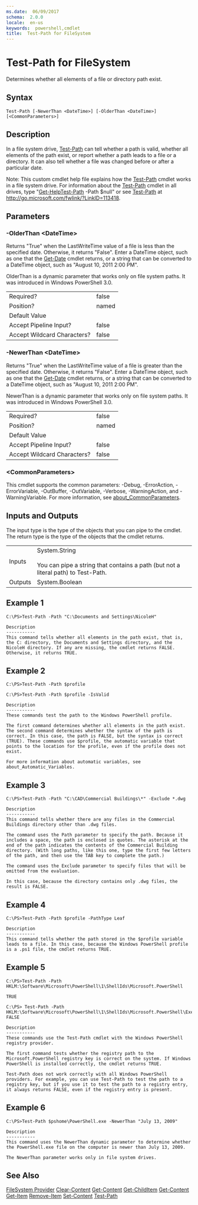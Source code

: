 ```yaml
---
ms.date:  06/09/2017
schema:  2.0.0
locale:  en-us
keywords:  powershell,cmdlet
title:  Test-Path for FileSystem
---
```


# Test-Path for FileSystem
Determines whether all elements of a file or directory path exist.

## Syntax

```
Test-Path [-NewerThan <DateTime>] [-OlderThan <DateTime>] [<CommonParameters>]
```

## Description
 In a file system drive, [Test-Path](../../../Microsoft.PowerShell.Management/Test-Path.md) can tell whether a path is valid, whether all elements of the path exist, or report whether a path leads to a file or a directory. It can also tell whether a file was changed before or after a particular date.

 Note: This custom cmdlet help file explains how the [Test-Path](../../../Microsoft.PowerShell.Management/Test-Path.md) cmdlet works in a file system drive. For information about the [Test-Path](../../../Microsoft.PowerShell.Management/Test-Path.md) cmdlet in all drives, type "[Get-Help](../../Get-Help.md)[Test-Path](../../../Microsoft.PowerShell.Management/Test-Path.md) -Path $null" or see [Test-Path](../../../Microsoft.PowerShell.Management/Test-Path.md) at http://go.microsoft.com/fwlink/?LinkID=113418.

## Parameters

### -OlderThan <DateTime\>
 Returns "True" when the LastWriteTime value of a file is less than the specified date. Otherwise, it returns "False". Enter a DateTime object, such as one that the [Get-Date](../../../Microsoft.PowerShell.Utility/Get-Date.md) cmdlet returns, or a string that can be converted to a DateTime object, such as "August 10, 2011 2:00 PM".

 OlderThan is a dynamic parameter that works only on file system paths. It was introduced in Windows PowerShell 3.0.

|||
|-|-|
|Required?|false|
|Position?|named|
|Default Value||
|Accept Pipeline Input?|false|
|Accept Wildcard Characters?|false|

### -NewerThan <DateTime\>
 Returns "True" when the LastWriteTime value of a file is greater than the specified date. Otherwise, it returns "False". Enter a DateTime object, such as one that the [Get-Date](../../../Microsoft.PowerShell.Utility/Get-Date.md) cmdlet returns, or a string that can be converted to a DateTime object, such as "August 10, 2011 2:00 PM".

 NewerThan is a dynamic parameter that works only on file system paths. It was introduced in Windows PowerShell 3.0.

|||
|-|-|
|Required?|false|
|Position?|named|
|Default Value||
|Accept Pipeline Input?|false|
|Accept Wildcard Characters?|false|

### <CommonParameters\>
 This cmdlet supports the common parameters: -Debug, -ErrorAction, -ErrorVariable, -OutBuffer, -OutVariable,  -Verbose, -WarningAction, and -WarningVariable. For more information, see [about_CommonParameters](../../About/about_CommonParameters.md).

## Inputs and Outputs
 The input type is the type of the objects that you can pipe to the cmdlet. The return type is the type of the objects that the cmdlet returns.

|||
|-|-|
|Inputs|System.String<br /><br /> You can pipe a string that contains a path (but not a literal path) to Test-Path.|
|Outputs|System.Boolean|

## Example 1

```
C:\PS>Test-Path -Path "C:\Documents and Settings\NicoleH"

Description
-----------
This command tells whether all elements in the path exist, that is, the C: directory, the Documents and Settings directory, and the NicoleH directory. If any are missing, the cmdlet returns FALSE. Otherwise, it returns TRUE.
```

## Example 2

```
C:\PS>Test-Path -Path $profile

C:\PS>Test-Path -Path $profile -IsValid

Description
-----------
These commands test the path to the Windows PowerShell profile.

The first command determines whether all elements in the path exist. The second command determines whether the syntax of the path is correct. In this case, the path is FALSE, but the syntax is correct (TRUE). These commands use $profile, the automatic variable that points to the location for the profile, even if the profile does not exist.

For more information about automatic variables, see about_Automatic_Variables.
```

## Example 3

```
C:\PS>Test-Path -Path "C:\CAD\Commercial Buildings\*" -Exclude *.dwg

Description
-----------
This command tells whether there are any files in the Commercial Buildings directory other than .dwg files.

The command uses the Path parameter to specify the path. Because it includes a space, the path is enclosed in quotes. The asterisk at the end of the path indicates the contents of the Commercial Building directory. (With long paths, like this one, type the first few letters of the path, and then use the TAB key to complete the path.)

The command uses the Exclude parameter to specify files that will be omitted from the evaluation.

In this case, because the directory contains only .dwg files, the result is FALSE.
```

## Example 4

```
C:\PS>Test-Path -Path $profile -PathType Leaf

Description
-----------
This command tells whether the path stored in the $profile variable leads to a file. In this case, because the Windows PowerShell profile is a .ps1 file, the cmdlet returns TRUE.
```

## Example 5

```
C:\PS>Test-Path -Path HKLM:\Software\Microsoft\PowerShell\1\ShellIds\Microsoft.PowerShell

TRUE

C:\PS> Test-Path -Path HKLM:\Software\Microsoft\PowerShell\1\ShellIds\Microsoft.PowerShell\ExecutionPolicy
FALSE

Description
-----------
These commands use the Test-Path cmdlet with the Windows PowerShell registry provider.

The first command tests whether the registry path to the Microsoft.PowerShell registry key is correct on the system. If Windows PowerShell is installed correctly, the cmdlet returns TRUE.

Test-Path does not work correctly with all Windows PowerShell providers. For example, you can use Test-Path to test the path to a registry key, but if you use it to test the path to a registry entry, it always returns FALSE, even if the registry entry is present.
```

## Example 6

```
C:\PS>Test-Path $pshome\PowerShell.exe -NewerThan "July 13, 2009"

Description
-----------
This command uses the NewerThan dynamic parameter to determine whether the PowerShell.exe file on the computer is newer than July 13, 2009.

The NewerThan parameter works only in file system drives.
```

## See Also
 [FileSystem Provider](../FileSystem-Provider.md)
 [Clear-Content](../../../Microsoft.PowerShell.Management/Clear-Content.md)
 [Get-Content](../../../Microsoft.PowerShell.Management/Get-Content.md)
 [Get-ChildItem](../../../Microsoft.PowerShell.Management/Get-ChildItem.md)
 [Get-Content](../../../Microsoft.PowerShell.Management/Get-Content.md)
 [Get-Item](../../../Microsoft.PowerShell.Management/Get-Item.md)
 [Remove-Item](../../../Microsoft.PowerShell.Management/Remove-Item.md)
 [Set-Content](../../../Microsoft.PowerShell.Management/Set-Content.md)
 [Test-Path](../../../Microsoft.PowerShell.Management/Test-Path.md)